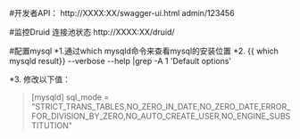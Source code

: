 
#开发者API：
http://XXXX:XX/swagger-ui.html
admin/123456

#监控Druid 连接池状态
http://XXXX:XX/druid/



#配置mysql
*1.通过which mysqld命令来查看mysql的安装位置
*2.
{{ which mysqld result}} --verbose --help |grep -A 1 'Default options'

*3. 修改以下值：
>[mysqld]
>sql_mode = "STRICT_TRANS_TABLES,NO_ZERO_IN_DATE,NO_ZERO_DATE,ERROR_FOR_DIVISION_BY_ZERO,NO_AUTO_CREATE_USER,NO_ENGINE_SUBSTITUTION"